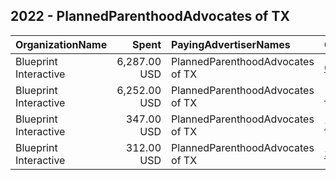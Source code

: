 ## 2022 - PlannedParenthoodAdvocates of TX 
|OrganizationName|Spent|PayingAdvertiserNames|CreativeUrls|Impressions|Genders|AgeBrackets|CountryCodes|BillingAddresses|CandidateBallotInformation|
|:---|---:|:---|:---|---:|:---|:---|:---|:---|:---|
|Blueprint Interactive|6,287.00 USD|PlannedParenthoodAdvocates of TX|[0](https://www.snap.com/political-ads/asset/be59a63e7437492b3a9557354898f46fc8c6efdf38333924b2c30a315354f25e?mediaType=mp4)|277,725||18-35|united states|"1220 19th Street NW,Washington,20036,US"||
|Blueprint Interactive|6,252.00 USD|PlannedParenthoodAdvocates of TX|[1](https://www.snap.com/political-ads/asset/be59a63e7437492b3a9557354898f46fc8c6efdf38333924b2c30a315354f25e?mediaType=mp4)|334,932|FEMALE|18-25|united states|"1220 19th Street NW,Washington,20036,US"||
|Blueprint Interactive|347.00 USD|PlannedParenthoodAdvocates of TX|[2](https://www.snap.com/political-ads/asset/72db1306455e477a920ad8e2a06bf3c44f4f6f1157137a27c3af3715b2e2b628?mediaType=mp4)|15,200|FEMALE|18-25|united states|"1220 19th Street NW,Washington,20036,US"||
|Blueprint Interactive|312.00 USD|PlannedParenthoodAdvocates of TX|[3](https://www.snap.com/political-ads/asset/72db1306455e477a920ad8e2a06bf3c44f4f6f1157137a27c3af3715b2e2b628?mediaType=mp4)|12,010||18-35|united states|"1220 19th Street NW,Washington,20036,US"||

